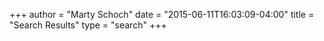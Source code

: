 +++
author = "Marty Schoch"
date = "2015-06-11T16:03:09-04:00"
title = "Search Results"
type = "search"
+++

<!-- Page intentionally left blank. Do not remove this file. -->
